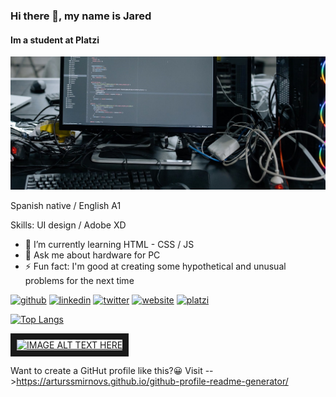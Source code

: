 ### Hi there 👋, my name is Jared
#### Im a student at Platzi
![Im a student at Platzi](https://github.com/Jared-Nava/Jared-Nava/blob/master/pexels-photo-6804613.jpeg)

Spanish native / English A1

Skills: UI design / Adobe XD

- 🌱 I’m currently learning HTML - CSS / JS 
- 💬 Ask me about hardware for PC 
- ⚡ Fun fact: I'm good at creating some hypothetical and unusual problems for the next time 


[<img src='https://cdn.jsdelivr.net/npm/simple-icons@3.0.1/icons/github.svg' alt='github' height='40'>](https://github.com/Jared-Nava)  [<img src='https://cdn.jsdelivr.net/npm/simple-icons@3.0.1/icons/linkedin.svg' alt='linkedin' height='40'>](https://www.linkedin.com/in/jarednava/)  [<img src='https://cdn.jsdelivr.net/npm/simple-icons@3.0.1/icons/twitter.svg' alt='twitter' height='40'>](https://twitter.com/@yare_liddell)  [<img src='https://cdn.jsdelivr.net/npm/simple-icons@3.0.1/icons/icloud.svg' alt='website' height='40'>](https://jarednava.dev)  [<img src='https://cdn.jsdelivr.net/npm/simple-icons@3.0.1/icons/platzi.svg' alt='platzi' height='40'>](https://platzi.com/@Jared.Nava/)  

[![Top Langs](https://github-readme-stats.vercel.app/api/top-langs/?username=Jared-Nava)](https://github.com/anuraghazra/github-readme-stats)

<a href="http://www.youtube.com/watch?feature=player_embedded&v=ulQikuTZ4zI
" target="_blank"><img src="http://img.youtube.com/vi/ulQikuTZ4zI/0.jpg" 
alt="IMAGE ALT TEXT HERE" width="240" height="180" border="10" /></a>

Want to create a GitHut profile like this?😀
Visit -->https://arturssmirnovs.github.io/github-profile-readme-generator/
<!--
**jared-nava-jared-nava** is a ✨ _special_ ✨ repository because its `README.md` (this file) appears on your GitHub profile.

Here are some ideas to get you started:

- 🔭 I’m currently working on ...
- 🌱 I’m currently learning ...
- 👯 I’m looking to collaborate on ...
- 🤔 I’m looking for help with ...
- 💬 Ask me about ...
- 📫 How to reach me: ...
- 😄 Pronouns: ...
- ⚡ Fun fact: ...
-->
